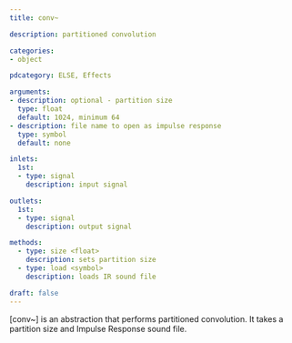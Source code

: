```yaml
---
title: conv~

description: partitioned convolution

categories:
- object

pdcategory: ELSE, Effects

arguments:
- description: optional - partition size
  type: float
  default: 1024, minimum 64
- description: file name to open as impulse response
  type: symbol
  default: none

inlets:
  1st:
  - type: signal
    description: input signal

outlets:
  1st:
  - type: signal
    description: output signal

methods:
  - type: size <float>
    description: sets partition size
  - type: load <symbol>
    description: loads IR sound file

draft: false
---
```


[conv~] is an abstraction that performs partitioned convolution. It takes a partition size and Impulse Response sound file.
